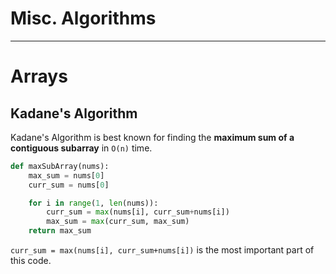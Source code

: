 # Misc. Algorithms

---

# Arrays

## Kadane's Algorithm

Kadane's Algorithm is best known for finding 
the **maximum sum of a contiguous subarray** in `O(n)` time.

```python
def maxSubArray(nums):
    max_sum = nums[0]
    curr_sum = nums[0]

    for i in range(1, len(nums)):
        curr_sum = max(nums[i], curr_sum+nums[i])
        max_sum = max(curr_sum, max_sum)
    return max_sum
```

`curr_sum = max(nums[i], curr_sum+nums[i])` is the most important part of this code.

